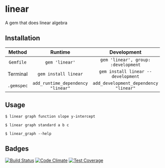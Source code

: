 # linear
A gem that does linear algebra
## Installation

|  Method  |               Runtime           |               Development               |
|:--------:|:-------------------------------:|:---------------------------------------:|
|`Gemfile` |             `gem 'linear'`      |   `gem 'linear', group: :development`   |
| Terminal |         `gem install linear`    |   `gem install linear --development`    |
|`.gemspec`|`add_runtime_dependency "linear"`|  `add_development_dependency "linear"`  |

## Usage
`$ linear graph function slope y-intercept`

`$ linear graph standard a b c`

`$ linear_graph --help`
## Badges
[![Build Status](https://travis-ci.org/Zrp200/linear.svg?branch=master)](https://travis-ci.org/Zrp200/linear)
[![Code Climate](https://codeclimate.com/github/Zrp200/linear/badges/gpa.svg)](https://codeclimate.com/github/Zrp200/linear)
[![Test Coverage](https://codeclimate.com/github/Zrp200/linear/badges/coverage.svg)](https://codeclimate.com/github/Zrp200/linear)
